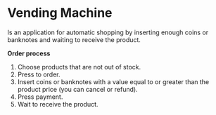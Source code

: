 # Vending Machine
Is an application for automatic shopping by inserting enough coins or banknotes and waiting to receive the product.

**Order process**
 1. Choose products that are not out of stock.
 2. Press to order.
 3. Insert coins or banknotes with a value equal to or greater than the product price (you can cancel or refund).
 4. Press payment.
 5. Wait to receive the product.
